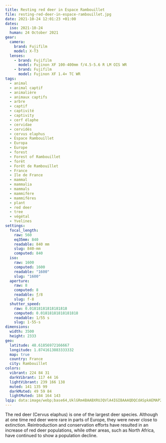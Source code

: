 ```yaml
---
title: Resting red deer in Espace Rambouillet
file: resting-red-deer-in-espace-rambouillet.jpg
date: 2021-10-24 12:01:23 +01:00
dates:
  iso: 2021-10-24
  human: 24 October 2021
gear:
  camera:
    brand: Fujifilm
    model: X-T3
  lenses:
    - brand: Fujifilm
      model: Fujinon XF 100-400mm f/4.5-5.6 R LM OIS WR
    - brand: Fujifilm
      model: Fujinon XF 1.4× TC WR
tags:
  - animal
  - animal captif
  - animalière
  - animaux captifs
  - arbre
  - captif
  - captivité
  - captivity
  - cerf élaphe
  - cervidae
  - cervidés
  - cervus elaphus
  - Espace Rambouillet
  - Europa
  - Europe
  - forest
  - Forest of Rambouillet
  - forêt
  - Forêt de Rambouillet
  - France
  - Ile de France
  - mammal
  - mammalia
  - mammals
  - mammifère
  - mammifères
  - plant
  - red deer
  - tree
  - végétal
  - Yvelines
settings:
  focal_length:
    raw: 560
    eq35mm: 840
    readable: 840 mm
    slug: 840-mm
    computed: 840
  iso:
    raw: 1600
    computed: 1600
    readable: "1600"
    slug: "1600"
  aperture:
    raw: 8
    computed: 8
    readable: ƒ/8
    slug: f-8
  shutter_speed:
    raw: 0.01818181818181818
    computed: 0.01818181818181818
    readable: 1/55 s
    slug: 1-55-s
dimensions:
  width: 3500
  height: 2333
geo:
  latitude: 48.61856972166667
  longitude: 1.8741613883333332
  map: true
  country: France
  city: Rambouillet
colors:
  vibrant: 224 84 31
  darkVibrant: 117 44 16
  lightVibrant: 239 166 138
  muted: 141 135 99
  darkMuted: 49 59 84
  lightMuted: 184 164 143
lqip: data:image/webp;base64,UklGRm4BAABXRUJQVlA4IGIBAAAQDQCdASpkAEMAP2mgy1izrCojsHY8OnAtCWUA0BhXSS9RCPNp6Kp5vu3OgvtifB5KFi/CL/IFEpob4vx89OEhdABNI5nvr7OzVAfYMTH9D8KopZJBu9PWrS8WJUN4fHQcmPgkkhud75rNDWmh/XNcAAD+4zmqt7lBd+6jr6dfT+OFN5qClwcCs7fmaiXsD/Tg5NKWtQyFSLEcil7EzBvmXtkM9+yMcy+r/Fel5vvEqQUzezx8oGAl/ZfghImTcWQOoJaND5TZ8qN6nk+ox74XB52TtY1f9wILz6plZTar/+Fa2QvN2h67lQv9+MW7eCChliOcsbsUp/olsl/4aawSz4cv4BnDjdYz7P8/92FpCpmqmpfI0BDcvuGhfVJeGSnjoX1tpV7kBhh4Q8l9baezsgMp1hTgs0t9uhfY7jAUC4myZTKoDKIZRhmCQa3I/HRMV7CT45g+qXM2cXL3o9r8QAA=
---
```


The red deer (Cervus elaphus) is one of the largest deer species. Although at one time red deer were rare in parts of Europe, they were never close to extinction. Reintroduction and conservation efforts have resulted in an increase of red deer populations, while other areas, such as North Africa, have continued to show a population decline.
